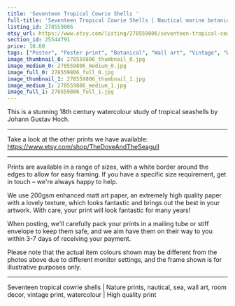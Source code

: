```yaml
---
title: 'Seventeen Tropical Cowrie Shells '
full-title: 'Seventeen Tropical Cowrie Shells | Nautical marine botanical print'
listing_id: 278559806
etsy_url: https://www.etsy.com/listing/278559806/seventeen-tropical-cowrie-shells?utm_source=site&utm_medium=api&utm_campaign=api
section_id: 25544791
price: 10.60
tags: ["Poster", "Poster print", "Botanical", "Wall art", "Vintage", "Watercolour", "Nature", "Botanical art", "Wildlife", "Shells", "Sea", "Marine", "High quality print"]
image_thumbnail_0: 278559806_thumbnail_0.jpg
image_medium_0: 278559806_medium_0.jpg
image_full_0: 278559806_full_0.jpg
image_thumbnail_1: 278559806_thumbnail_1.jpg
image_medium_1: 278559806_medium_1.jpg
image_full_1: 278559806_full_1.jpg
---
```

This is a stunning 18th century watercolour study of tropical seashells by Johann Gustav Hoch.

---

Take a look at the other prints we have available:
https://www.etsy.com/shop/TheDoveAndTheSeagull

---

Prints are available in a range of sizes, with a white border around the edges to allow for easy framing. If you have a specific size requirement, get in touch – we&#39;re always happy to help.

We use 200gsm enhanced matt art paper, an extremely high quality paper with a lovely texture, which looks fantastic and brings out the best in your artwork. With care, your print will look fantastic for many years!

When posting, we&#39;ll carefully pack your prints in a mailing tube or stiff envelope to keep them safe, and we aim have them on their way to you within 3-7 days of receiving your payment.

Please note that the actual item colours shown may be different from the photos above due to different monitor settings, and the frame shown is for illustrative purposes only.

---

Seventeen tropical cowrie shells | Nature prints, nautical, sea, wall art, room decor, vintage print, watercolour | High quality print
